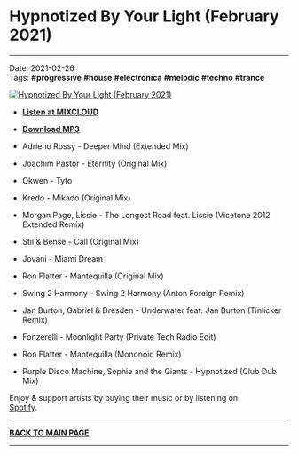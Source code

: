 # Hypnotized By Your Light (February 2021)

----

Date: 2021-02-26  
Tags: **#progressive** **#house** **#electronica** **#melodic** **#techno** **#trance**  
  
[![Hypnotized By Your Light (February 2021)](https://thumbnailer.mixcloud.com/unsafe/300x300/extaudio/c/7/0/0/e6dd-73f7-48e2-87e6-2230a89f2d7d)](https://www.mixcloud.com/progressiveawake/hypnotized-by-your-light-february-2021/)  

* [**Listen at MIXCLOUD**](https://www.mixcloud.com/progressiveawake/hypnotized-by-your-light-february-2021/)
* [**Download MP3**](https://1drv.ms/u/s!AmzuuXrjf51v35sYqy8GHPfa8N1tOg?e=FiQURO)

* Adrieno Rossy - Deeper Mind (Extended Mix)
* Joachim Pastor - Eternity (Original Mix)
* Okwen - Tyto
* Kredo - Mikado (Original Mix)
* Morgan Page, Lissie - The Longest Road feat. Lissie (Vicetone 2012 Extended Remix)
* Stil & Bense - Call (Original Mix)
* Jovani - Miami Dream
* Ron Flatter - Mantequilla (Original Mix)
* Swing 2 Harmony - Swing 2 Harmony (Anton Foreign Remix)
* Jan Burton, Gabriel & Dresden - Underwater feat. Jan Burton (Tinlicker Remix)
* Fonzerelli - Moonlight Party (Private Tech Radio Edit)
* Ron Flatter - Mantequilla (Mononoid Remix)
* Purple Disco Machine, Sophie and the Giants - Hypnotized (Club Dub Mix)
 
Enjoy & support artists by buying their music or by listening on  
[Spotify](https://open.spotify.com/user/hopbit/playlist/2t2d8XXigBzIN9VVOZUTm6?si=Xq1rzbIOSISla_sx27XGnQ).

----

[**BACK TO MAIN PAGE**](../README.md)

---- 
